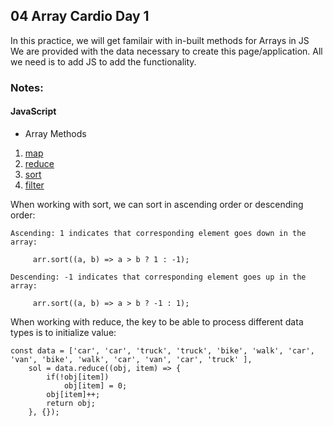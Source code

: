## 04 Array Cardio Day 1
In this practice, we will get familair with in-built methods for Arrays in JS<br/>
We are provided with the data necessary to create this page/application. All we need is to add JS to add the functionality.

### Notes:
#### JavaScript
* Array Methods
1. [map](https://www.w3schools.com/jsref/jsref_map.asp)
2. [reduce](https://www.w3schools.com/jsref/jsref_reduce.asp)
3. [sort](https://www.w3schools.com/js/js_array_sort.asp)
4. [filter](https://www.w3schools.com/jsref/jsref_filter.asp)

When working with sort, we can sort in ascending order or descending order:

    Ascending: 1 indicates that corresponding element goes down in the array:
```
     arr.sort((a, b) => a > b ? 1 : -1);
```
    Descending: -1 indicates that corresponding element goes up in the array:
```
     arr.sort((a, b) => a > b ? -1 : 1);
```
When working with reduce, the key to be able to process different data types is to initialize value:
```
const data = ['car', 'car', 'truck', 'truck', 'bike', 'walk', 'car', 'van', 'bike', 'walk', 'car', 'van', 'car', 'truck' ],
	sol = data.reduce((obj, item) => {
		if(!obj[item]) 
			obj[item] = 0;
		obj[item]++;
		return obj;
	}, {});
```